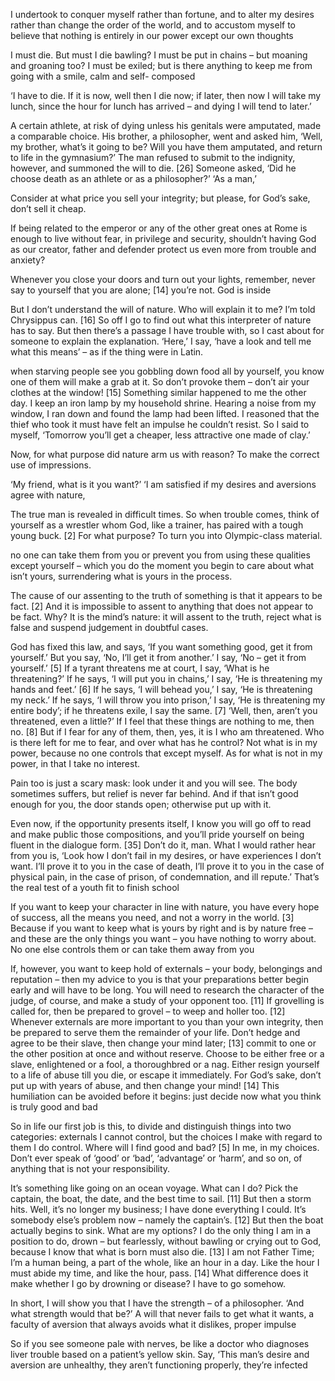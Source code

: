 I undertook to conquer myself rather than fortune, and to alter
my desires rather than change the order of the world, and to
accustom myself to believe that nothing is entirely in our power
except our own thoughts

I must die. But must I die bawling? I must be put in
chains – but moaning and groaning too? I must be exiled; but is there
anything to keep me from going with a smile, calm and self-
composed

‘I have to die. If it is now, well then I die now; if later, then now I will take my lunch, since the hour for lunch has arrived – and dying I will tend to
later.’ 

A certain athlete, at risk of dying unless his genitals were
amputated, made a comparable choice. His brother, a philosopher,
went and asked him, ‘Well, my brother, what’s it going to be? Will you
have them amputated, and return to life in the gymnasium?’ The man
refused to submit to the indignity, however, and summoned the will to
die. [26] Someone asked, ‘Did he choose death as an athlete or as a
philosopher?’ ‘As a man,’ 

Consider at what price you sell your integrity; but please, for
God’s sake, don’t sell it cheap. 

If being related to the emperor
or any of the other great ones at Rome is enough to live without fear,
in privilege and security, shouldn’t having God as our creator, father
and defender protect us even more from trouble and anxiety?

Whenever you close your doors and turn out your
lights, remember, never say to yourself that you are alone; [14] you’re
not. God is inside

But I don’t understand the will of nature. Who will explain it to
me? I’m told Chrysippus can. [16] So off I go to find out what this
interpreter of nature has to say. But then there’s a passage I have
trouble with, so I cast about for someone to explain the explanation.
‘Here,’ I say, ‘have a look and tell me what this means’ – as if the
thing were in Latin.

when starving people see you gobbling down
food all by yourself, you know one of them will make a grab at it. So
don’t provoke them – don’t air your clothes at the window!
[15] Something similar happened to me the other day. I keep an
iron lamp by my household shrine. Hearing a noise from my window, I
ran down and found the lamp had been lifted. I reasoned that the thief
who took it must have felt an impulse he couldn’t resist. So I said to
myself, ‘Tomorrow you’ll get a cheaper, less attractive one made of
clay.’

Now, for what purpose did nature arm us with reason? To make
the correct use of impressions.

‘My friend, what is it you want?’
‘I am satisfied if my desires and aversions agree with nature,

The true man is revealed in difficult times. So when trouble comes,
think of yourself as a wrestler whom God, like a trainer, has paired
with a tough young buck. [2] For what purpose? To turn you into
Olympic-class material.

no one can take them from you or prevent you
from using these qualities except yourself – which you do the moment
you begin to care about what isn’t yours, surrendering what is yours
in the process.

The cause of our assenting to the truth of something is that it
appears to be fact. [2] And it is impossible to assent to anything that
does not appear to be fact. Why? It is the mind’s nature: it will assent
to the truth, reject what is false and suspend judgement in doubtful
cases.

God has fixed this law, and says, ‘If you want something good,
get it from yourself.’ But you say, ‘No, I’ll get it from another.’ I say,
‘No – get it from yourself.’ [5] If a tyrant threatens me at court, I say,
‘What is he threatening?’ If he says, ‘I will put you in chains,’ I say,
‘He is threatening my hands and feet.’ [6] If he says, ‘I will behead
you,’ I say, ‘He is threatening my neck.’ If he says, ‘I will throw you
into prison,’ I say, ‘He is threatening my entire body’; if he threatens
exile, I say the same. [7] ‘Well, then, aren’t you threatened, even a
little?’ If I feel that these things are nothing to me, then no. [8] But if I
fear for any of them, then, yes, it is I who am threatened.
Who is there left for me to fear, and over what has he control? Not
what is in my power, because no one controls that except myself. As
for what is not in my power, in that I take no interest.

Pain too is just a scary mask: look under it and you will see.
The body sometimes suffers, but relief is never far behind. And if that
isn’t good enough for you, the door stands open; otherwise put up
with it.

Even now, if the opportunity presents itself, I know you will go
off to read and make public those compositions, and you’ll pride
yourself on being fluent in the dialogue form. [35] Don’t do it, man.
What I would rather hear from you is, ‘Look how I don’t fail in my
desires, or have experiences I don’t want. I’ll prove it to you in the
case of death, I’ll prove it to you in the case of physical pain, in the
case of prison, of condemnation, and ill repute.’ That’s the real test of
a youth fit to finish school

If you want to keep
your character in line with nature, you have every hope of success, all
the means you need, and not a worry in the world. [3] Because if you
want to keep what is yours by right and is by nature free – and these
are the only things you want – you have nothing to worry about. No
one else controls them or can take them away from you

If, however, you want to keep hold of externals – your body,
belongings and reputation – then my advice to you is that your
preparations better begin early and will have to be long. You will need
to research the character of the judge, of course, and make a study
of your opponent too. [11] If grovelling is called for, then be prepared
to grovel – to weep and holler too. [12] Whenever externals are more
important to you than your own integrity, then be prepared to serve
them the remainder of your life. Don’t hedge and agree to be their
slave, then change your mind later; [13] commit to one or the other
position at once and without reserve. Choose to be either free or a
slave, enlightened or a fool, a thoroughbred or a nag. Either resign
yourself to a life of abuse till you die, or escape it immediately. For
God’s sake, don’t put up with years of abuse, and then change your
mind! [14] This humiliation can be avoided before it begins: just
decide now what you think is truly good and bad

So in life our first job is this, to divide and
distinguish things into two categories: externals I cannot control, but
the choices I make with regard to them I do control. Where will I find
good and bad? [5] In me, in my choices. Don’t ever speak of ‘good’
or ‘bad’, ‘advantage’ or ‘harm’, and so on, of anything that is not your
responsibility.

It’s something like going on an ocean voyage.
What can I do? Pick the captain, the boat, the date, and the best
time to sail. [11] But then a storm hits. Well, it’s no longer my
business; I have done everything I could. It’s somebody else’s
problem now – namely the captain’s. [12] But then the boat actually
begins to sink. What are my options? I do the only thing I am in a
position to do, drown – but fearlessly, without bawling or crying out to
God, because I know that what is born must also die. [13] I am not
Father Time; I’m a human being, a part of the whole, like an hour in a
day. Like the hour I must abide my time, and like the hour, pass. [14]
What difference does it make whether I go by drowning or disease? I
have to go somehow.

In short, I will show you that I have the strength – of a philosopher.
‘And what strength would that be?’ A will that never fails to get what it
wants, a faculty of aversion that always avoids what it dislikes,
proper impulse

So if you see someone pale with
nerves, be like a doctor who diagnoses liver trouble based on a
patient’s yellow skin. Say, ‘This man’s desire and aversion are
unhealthy, they aren’t functioning properly, they’re infected




